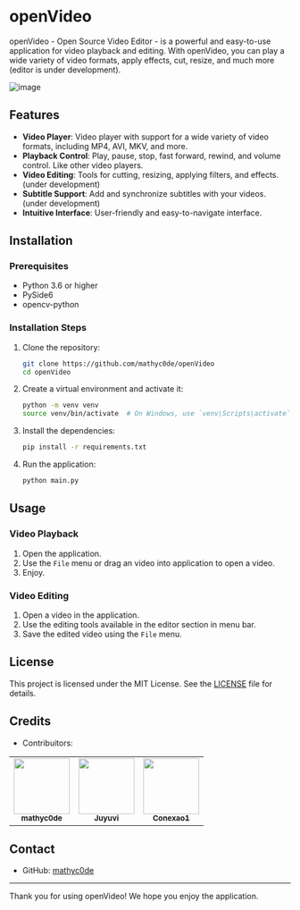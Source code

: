 # openVideo

openVideo - Open Source Video Editor - is a powerful and easy-to-use application for video playback and editing. With openVideo, you can play a wide variety of video formats, apply effects, cut, resize, and much more (editor is under development).

![image](https://github.com/user-attachments/assets/5db6440a-86ed-4cfe-9359-e89637fb8ae5)



## Features

- **Video Player**: Video player with support for a wide variety of video formats, including MP4, AVI, MKV, and more.
- **Playback Control**: Play, pause, stop, fast forward, rewind, and volume control. Like other video players. 
- **Video Editing**: Tools for cutting, resizing, applying filters, and effects. (under development)
- **Subtitle Support**: Add and synchronize subtitles with your videos. (under development)
- **Intuitive Interface**: User-friendly and easy-to-navigate interface.

## Installation

### Prerequisites

- Python 3.6 or higher
- PySide6
- opencv-python

### Installation Steps

1. Clone the repository:
    ```sh
    git clone https://github.com/mathyc0de/openVideo
    cd openVideo
    ```

2. Create a virtual environment and activate it:
    ```sh
    python -m venv venv
    source venv/bin/activate  # On Windows, use `venv\Scripts\activate`
    ```

3. Install the dependencies:
    ```sh
    pip install -r requirements.txt
    ```

4. Run the application:
    ```sh
    python main.py
    ```

## Usage

### Video Playback

1. Open the application.
2. Use the `File` menu or drag an video into application to open a video.
3. Enjoy.

### Video Editing

1. Open a video in the application.
2. Use the editing tools available in the editor section in menu bar.
3. Save the edited video using the `File` menu.

## License

This project is licensed under the MIT License. See the [LICENSE](LICENSE) file for details.

## Credits

- Contribuitors:

  <div align="center">

<table>
  <tr>
    <td align="center"><a href="https://github.com/mathyc0de"><img src="https://avatars.githubusercontent.com/u/135391387?v=4" width="100px;"/><br /><sub><b>mathyc0de</b></sub></a></td>
      <td align="center"><a href="https://github.com/Juyuvi"><img src="https://avatars.githubusercontent.com/u/123633637?v=4" width="100px;"/><br /><sub><b>Juyuvi</b></sub></a></td>
    <td align="center"><a href="https://github.com/Conexao1"><img src="https://avatars.githubusercontent.com/u/111819952?v=4" width="100px;"/><br /><sub><b>Conexao1</b></sub></a></td>
  </tr>
</table>

</div>

## Contact

- GitHub: [mathyc0de](https://github.com/mathyc0de)

---

Thank you for using openVideo! We hope you enjoy the application.
